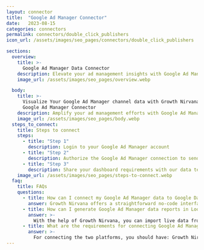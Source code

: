 ```yaml
---
layout: connector
title:  "Google Ad Manager Connector"
date:   2023-08-15
categories: connectors
permalink: connectors/double_click_publishers
icon_url: /assets/images/seo_pages/connectors/double_click_publishers

sections:
  overview:
    title: >-
      Google Ad Manager Data Connector
    description: Elevate your ad management insights with Google Ad Manager integration. Seamlessly merge ad performance data from Google Ad Manager with Looker Studio's analytical capabilities, unlocking insights that power ad strategies, customer engagement, and campaign success.
    image_url: /assets/images/seo_pages/overview.webp

  body:
    title: >-
      Visualize Your Google Ad Manager channel data with Growth Nirvana's
      Google Ad Manager Connector
    description: Amplify your ad management efforts with Google Ad Manager insights integrated into Looker Studio.
    image_url: /assets/images/seo_pages/body.webp
  steps_to_connect:
    title: Steps to connect
    steps:
      - title: "Step 1"
        description: Login to your Google Ad Manager account
      - title: "Step 2"
        description: Authorize the Google Ad Manager connection to send data to Growth Nirvana
      - title: "Step 3"
        description: Share your dashboard requirements with our data team. We will build the report for you.
    image_url: /assets/images/seo_pages/steps-to-connect.webp
  faq:
    title: FAQs
    questions:
      - title: How can I connect my Google Ad Manager data to Google Data Studio/Looker Studio?
        answer: Growth Nirvana offers a straightforward no-code interface to connect to Google Ad Manager data sources.
      - title: How can I generate Google Ad Manager data reports in Looker Studio?
        answer: >-
          With the help of Growth Nirvana, you can import live data from Google Ad Manager into Looker Studio. These data can be viewed in charts, tables, and dashboards to generate branded reports that can be shared instantly.
      - title: What are the requirements for connecting Google Ad Manager and Looker Studio?
        answer: >-
          For connecting the two platforms, you should have: Growth Nirvana Account and Google Ad Manager Ads Account
---
```

